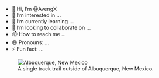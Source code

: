 - 👋 Hi, I’m @AvengX
- 👀 I’m interested in ...
- 🌱 I’m currently learning ...
- 💞️ I’m looking to collaborate on ...
- 📫 How to reach me ...
- 😄 Pronouns: ...
- ⚡ Fun fact: ...

<!---
AvengX/AvengX is a ✨ special ✨ repository because its `README.md` (this file) appears on your GitHub profile.
You can click the Preview link to take a look at your changes.
--->
<figure>
    <img src=""C:\Users\KIIT\OneDrive\Desktop\871efcfd-2e7e-43d2-89b6-6dda7ea865f1.jpeg""
         alt="Albuquerque, New Mexico">
    <figcaption>A single track trail outside of Albuquerque, New Mexico.</figcaption>
</figure>
